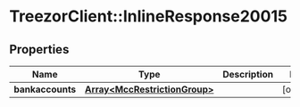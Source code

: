 # TreezorClient::InlineResponse20015

## Properties
Name | Type | Description | Notes
------------ | ------------- | ------------- | -------------
**bankaccounts** | [**Array&lt;MccRestrictionGroup&gt;**](MccRestrictionGroup.md) |  | [optional] 


